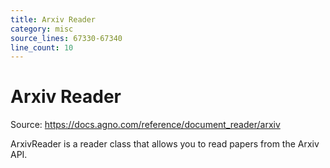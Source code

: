 ```yaml
---
title: Arxiv Reader
category: misc
source_lines: 67330-67340
line_count: 10
---
```


# Arxiv Reader
Source: https://docs.agno.com/reference/document_reader/arxiv



ArxivReader is a reader class that allows you to read papers from the Arxiv API.

<Snippet file="arxiv-reader-reference.mdx" />


